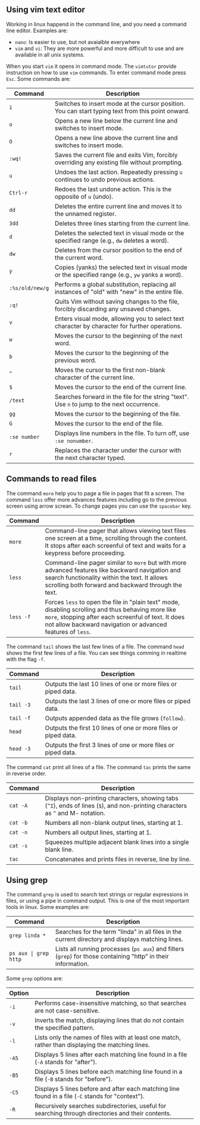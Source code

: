 ## Using vim text editor

Working in linux happend in the command line, and you need a command line editor. Examples are:

 * `nano`: Is easier to use, but not avaialble everywhere
 * `vim` and `vi`: They are more powerful and more difficult to use and are available in all unix systems.

When you start `vim` it opens in command mode. The `vimtutor` provide instruction on how to use `vim` commands. To enter command mode press `Esc`. Some commands are:

| Command         | Description                                                                                              |
|-----------------|----------------------------------------------------------------------------------------------------------|
| `i`             | Switches to insert mode at the cursor position. You can start typing text from this point onward.        |
| `o`             | Opens a new line below the current line and switches to insert mode.                                     |
| `O`             | Opens a new line above the current line and switches to insert mode.                                     |
| `:wq!`          | Saves the current file and exits Vim, forcibly overriding any existing file without prompting.           |
| `u`             | Undoes the last action. Repeatedly pressing `u` continues to undo previous actions.                      |
| `Ctrl-r`        | Redoes the last undone action. This is the opposite of `u` (undo).                                       |
| `dd`            | Deletes the entire current line and moves it to the unnamed register.                                    |
| `3dd`           | Deletes three lines starting from the current line.                                                      |
| `d`             | Deletes the selected text in visual mode or the specified range (e.g., `dw` deletes a word).             |
| `dw`            | Deletes from the cursor position to the end of the current word.                                         |
| `y`             | Copies (yanks) the selected text in visual mode or the specified range (e.g., `yw` yanks a word).        |
| `:%s/old/new/g` | Performs a global substitution, replacing all instances of "old" with "new" in the entire file.          |
| `:q!`           | Quits Vim without saving changes to the file, forcibly discarding any unsaved changes.                   |
| `v`             | Enters visual mode, allowing you to select text character by character for further operations.           |
| `w`             | Moves the cursor to the beginning of the next word.                                                      |
| `b`             | Moves the cursor to the beginning of the previous word.                                                  |
| `^`             | Moves the cursor to the first non-blank character of the current line.                                   |
| `$`             | Moves the cursor to the end of the current line.                                                         |
| `/text`         | Searches forward in the file for the string "text". Use `n` to jump to the next occurrence.              |
| `gg`            | Moves the cursor to the beginning of the file.                                                           |
| `G`             | Moves the cursor to the end of the file.                                                                 |
| `:se number`    | Displays line numbers in the file. To turn off, use `:se nonumber`.                                       |
| `r`             | Replaces the character under the cursor with the next character typed.                                   |

## Commands to read files

The command `more` help you to page a file in pages that fit a screen. The command `less` offer more advances features including go to the previous screen using arrow screan. To change pages you can use the `spacebar` key.

| Command  | Description                                                                 |
|----------|-----------------------------------------------------------------------------|
| `more`   | Command-line pager that allows viewing text files one screen at a time, scrolling through the content. It stops after each screenful of text and waits for a keypress before proceeding. |
| `less`   | Command-line pager similar to `more` but with more advanced features like backward navigation and search functionality within the text. It allows scrolling both forward and backward through the text. |
| `less -f`| Forces `less` to open the file in "plain text" mode, disabling scrolling and thus behaving more like `more`, stopping after each screenful of text. It does not allow backward navigation or advanced features of `less`. |

The command `tail` shows the last few lines of a file. The command `head` shows the first few lines of a file. You can see things comming in realtime with the flag `-f`.

| Command    | Description                                                                                                         |
|------------|---------------------------------------------------------------------------------------------------------------------|
| `tail`     | Outputs the last 10 lines of one or more files or piped data.                                                      |
| `tail -3`  | Outputs the last 3 lines of one or more files or piped data.                                                        |
| `tail -f`  | Outputs appended data as the file grows (`follow`).                                                                |
| `head`     | Outputs the first 10 lines of one or more files or piped data.                                                      |
| `head -3`  | Outputs the first 3 lines of one or more files or piped data.                                                       |

The command `cat` print all lines of a file. The command `tac` prints the same in reverse order.

| Command     | Description                                                                                                         |
|-------------|---------------------------------------------------------------------------------------------------------------------|
| `cat -A`    | Displays non-printing characters, showing tabs (`^I`), ends of lines (`$`), and non-printing characters as `^` and M- notation. |
| `cat -b`    | Numbers all non-blank output lines, starting at 1.                                                                  |
| `cat -n`    | Numbers all output lines, starting at 1.                                                                            |
| `cat -s`    | Squeezes multiple adjacent blank lines into a single blank line.                                                    |
| `tac`       | Concatenates and prints files in reverse, line by line.                                                             |

## Using grep

The command `grep` is used to search text strings or regular expressions in files, or using a pipe in command output. This is one of the most important tools in linux. Some examples are:

| Command                | Description                                                                                                         |
|------------------------|---------------------------------------------------------------------------------------------------------------------|
| `grep linda *`         | Searches for the term "linda" in all files in the current directory and displays matching lines.                    |
| `ps aux \| grep http`  | Lists all running processes (`ps aux`) and filters (`grep`) for those containing "http" in their information.       |

Some `grep` options are:

| Option | Description                                                                                             |
|--------|---------------------------------------------------------------------------------------------------------|
| `-i`   | Performs case-insensitive matching, so that searches are not case-sensitive.                            |
| `-v`   | Inverts the match, displaying lines that do not contain the specified pattern.                          |
| `-l`   | Lists only the names of files with at least one match, rather than displaying the matching lines.        |
| `-A5`  | Displays 5 lines after each matching line found in a file (`-A` stands for "after").                     |
| `-B5`  | Displays 5 lines before each matching line found in a file (`-B` stands for "before").                   |
| `-C5`  | Displays 5 lines before and after each matching line found in a file (`-C` stands for "context").         |
| `-R`   | Recursively searches subdirectories, useful for searching through directories and their contents.        |
